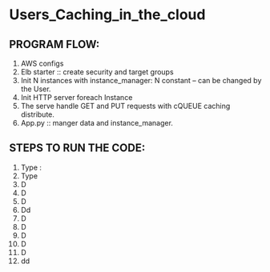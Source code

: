 # Users_Caching_in_the_cloud

## PROGRAM FLOW:
1.	AWS configs
2.	Elb starter :: create security and target groups
3.	Init N instances with instance_manager: N constant – can be changed by the User.
4.	Init HTTP server foreach Instance
5.	The serve handle GET and PUT requests with cQUEUE caching distribute.
6.	App.py :: manger data and instance_manager.

## STEPS TO RUN THE CODE:
1.	Type :
2.	Type 
3.	D
4.	D
5.	D
6.	Dd
7.	D
8.	D
9.	D
10.	D
11.	D
12.	dd
